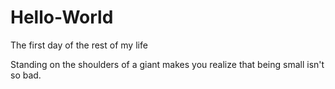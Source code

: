 # Hello-World
The first day of the rest of my life

Standing on the shoulders of a giant makes you realize that being small isn't so bad.
